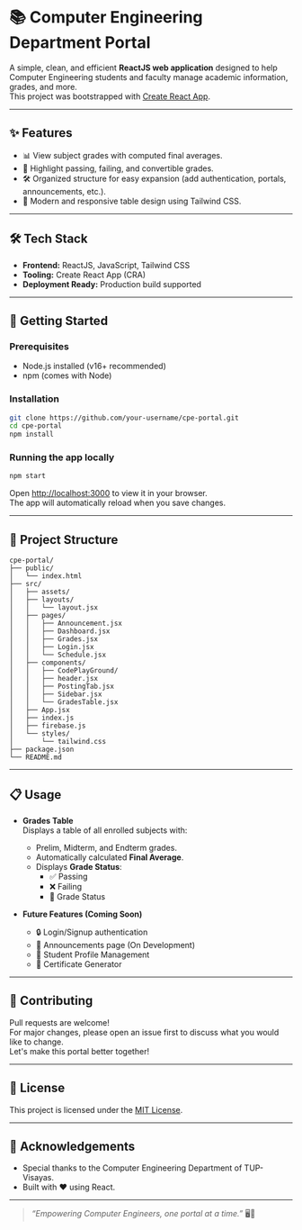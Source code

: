 # 📚 Computer Engineering Department Portal

A simple, clean, and efficient **ReactJS web application** designed to help Computer Engineering students and faculty manage academic information, grades, and more.  
This project was bootstrapped with [Create React App](https://github.com/facebook/create-react-app).

---

## ✨ Features

- 📊 View subject grades with computed final averages.
- 🚦 Highlight passing, failing, and convertible grades.
- 🛠️ Organized structure for easy expansion (add authentication, portals, announcements, etc.).
- 🎨 Modern and responsive table design using Tailwind CSS.

---

## 🛠 Tech Stack

- **Frontend:** ReactJS, JavaScript, Tailwind CSS
- **Tooling:** Create React App (CRA)
- **Deployment Ready:** Production build supported

---

## 🚀 Getting Started

### Prerequisites

- Node.js installed (v16+ recommended)
- npm (comes with Node)

### Installation

```bash
git clone https://github.com/your-username/cpe-portal.git
cd cpe-portal
npm install
```

### Running the app locally

```bash
npm start
```
Open [http://localhost:3000](http://localhost:3000) to view it in your browser.  
The app will automatically reload when you save changes.

---

## 📂 Project Structure

```
cpe-portal/
├── public/
│   └── index.html
├── src/
│   ├── assets/
│   ├── layouts/
│   │   └── layout.jsx
│   ├── pages/
│   │   ├── Announcement.jsx
│   │   ├── Dashboard.jsx
│   │   ├── Grades.jsx
│   │   ├── Login.jsx
│   │   └── Schedule.jsx
│   ├── components/
│   │   ├── CodePlayGround/
│   │   ├── header.jsx
│   │   ├── PostingTab.jsx
│   │   ├── Sidebar.jsx
│   │   └── GradesTable.jsx
│   ├── App.jsx
│   ├── index.js
│   ├── firebase.js
│   └── styles/
│       └── tailwind.css
├── package.json
└── README.md
```

---

## 📋 Usage

- **Grades Table**  
  Displays a table of all enrolled subjects with:
  - Prelim, Midterm, and Endterm grades.
  - Automatically calculated **Final Average**.
  - Displays **Grade Status**:
    - ✅ Passing
    - ❌ Failing
    - 🔄 Grade Status

- **Future Features (Coming Soon)**
  - 🔒 Login/Signup authentication
  - 📝 Announcements page (On Development)
  - 📁 Student Profile Management
  - 📜 Certificate Generator

---

<!-- ## 📸 Screenshot

> (You can add a screenshot here!)  
> Example:
> ![App Screenshot](./screenshot.png)

--- -->

## 🧠 Contributing

Pull requests are welcome!  
For major changes, please open an issue first to discuss what you would like to change.  
Let's make this portal better together!

---

## 📜 License

This project is licensed under the [MIT License](LICENSE).

---

## 🤝 Acknowledgements

- Special thanks to the Computer Engineering Department of TUP-Visayas.
- Built with ❤️ using React.

---

> _“Empowering Computer Engineers, one portal at a time.”_ 🖥️🚀
